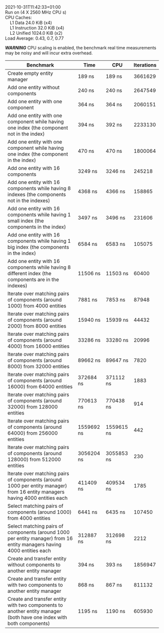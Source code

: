 2021-10-31T11:42:33+01:00  
Run on (4 X 2560 MHz CPU s)  
CPU Caches:  
&nbsp;&nbsp;&nbsp;&nbsp;L1 Data 24.0 KiB (x4)  
&nbsp;&nbsp;&nbsp;&nbsp;L1 Instruction 32.0 KiB (x4)  
&nbsp;&nbsp;&nbsp;&nbsp;L2 Unified 1024.0 KiB (x2)  
Load Average: 0.43, 0.7, 0.77

***WARNING*** CPU scaling is enabled, the benchmark real time measurements may be noisy and will incur extra overhead.

Benchmark | Time | CPU | Iterations
--- | --- | --- | ---
Create empty entity manager | 189 ns | 189 ns | 3661629
Add one entity without components | 240 ns | 240 ns | 2647549
Add one entity with one component | 364 ns | 364 ns | 2060151
Add one entity with one component while having one index (the component not in the index) | 394 ns | 392 ns | 2233130
Add one entity with one component while having one index (the component in the index) | 470 ns | 470 ns | 1800064
Add one entity with 16 components | 3249 ns | 3246 ns | 245218
Add one entity with 16 components while having 8 indexes (the components not in the indexes) | 4368 ns | 4366 ns | 158865
Add one entity with 16 components while having 1 small index (the components in the index) | 3497 ns | 3496 ns | 231606
Add one entity with 16 components while having 1 big index (the components in the index) | 6584 ns | 6583 ns | 105075
Add one entity with 16 components while having 8 different index (the components are in the indexes) | 11506 ns | 11503 ns | 60400
Iterate over matching pairs of components (around 1000) from 4000 entities | 7881 ns | 7853 ns | 87948
Iterate over matching pairs of components (around 2000) from 8000 entities | 15940 ns | 15939 ns | 44432
Iterate over matching pairs of components (around 4000) from 16000 entities | 33286 ns | 33280 ns | 20996
Iterate over matching pairs of components (around 8000) from 32000 entities | 89662 ns | 89647 ns | 7820
Iterate over matching pairs of components (around 16000) from 64000 entities | 372684 ns | 371112 ns | 1883
Iterate over matching pairs of components (around 32000) from 128000 entities | 770613 ns | 770438 ns | 914
Iterate over matching pairs of components (around 64000) from 256000 entities | 1559692 ns | 1559615 ns | 442
Iterate over matching pairs of components (around 128000) from 512000 entities | 3056204 ns | 3055853 ns | 230
Iterate over matching pairs of components (around 1000 per entity manager) from 16 entity managers having 4000 entities each | 411409 ns | 409534 ns | 1785
Select matching pairs of components (around 1000) from 4000 entities | 6441 ns | 6435 ns | 107450
Select matching pairs of components (around 1000 per entity manager) from 16 entity managers having 4000 entities each | 312887 ns | 312698 ns | 2212
Create and transfer entity without components to another entity manager | 394 ns | 393 ns | 1856947
Create and transfer entity with two components to another entity manager | 868 ns | 867 ns | 811132
Create and transfer entity with two components to another entity manager (both have one index with both components) | 1195 ns | 1190 ns | 605930
